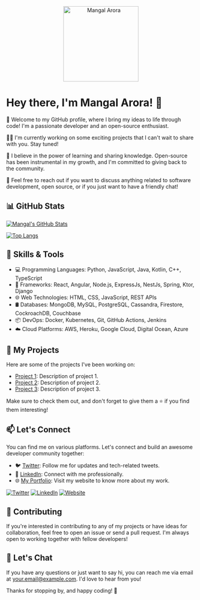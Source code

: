 <div align="center">
  <img src="https://your-image-url-here" alt="Mangal Arora" width="200px">
</div>

# Hey there, I'm Mangal Arora! 👋

🚀 Welcome to my GitHub profile, where I bring my ideas to life through code! I'm a passionate developer and an open-source enthusiast.

👨‍💻 I'm currently working on some exciting projects that I can't wait to share with you. Stay tuned!

🌱 I believe in the power of learning and sharing knowledge. Open-source has been instrumental in my growth, and I'm committed to giving back to the community.

💬 Feel free to reach out if you want to discuss anything related to software development, open source, or if you just want to have a friendly chat!

## 📊 GitHub Stats

[![Mangal's GitHub Stats](https://github-readme-stats.vercel.app/api?username=mangalarora&count_private=true&show_icons=true&theme=dark)](https://github.com/mangalarora)

[![Top Langs](https://github-readme-stats.vercel.app/api/top-langs/?username=mangalarora&layout=compact&theme=dark)](https://github.com/mangalarora)

## 🔧 Skills & Tools

- 💻 Programming Languages: Python, JavaScript, Java, Kotlin, C++, TypeScript
- 🚀 Frameworks: React, Angular, Node.js, ExpressJs, NestJs, Spring, Ktor, Django
- 🌐 Web Technologies: HTML, CSS, JavaScript, REST APIs
- 🛢️ Databases: MongoDB, MySQL, PostgreSQL, Cassandra, Firestore, CockroachDB, Couchbase
- 📦 DevOps: Docker, Kubernetes, Git, GitHub Actions, Jenkins
- ☁️ Cloud Platforms: AWS, Heroku, Google Cloud, Digital Ocean, Azure

## 🚀 My Projects

Here are some of the projects I've been working on:

- [Project 1](https://github.com/mangalarora/project-1): Description of project 1.
- [Project 2](https://github.com/mangalarora/project-2): Description of project 2.
- [Project 3](https://github.com/mangalarora/project-3): Description of project 3.

Make sure to check them out, and don't forget to give them a ⭐️ if you find them interesting!

## 📫 Let's Connect

You can find me on various platforms. Let's connect and build an awesome developer community together:

- 🐦 [Twitter](https://twitter.com/mangalarora): Follow me for updates and tech-related tweets.
- 💼 [LinkedIn](https://www.linkedin.com/in/mangalarora/): Connect with me professionally.
- 🌐 [My Portfolio](https://www.mangalarora.com): Visit my website to know more about my work.

[![Twitter](https://img.shields.io/badge/Twitter-%40mangalarora-1DA1F2?logo=twitter&logoColor=white&style=for-the-badge)](https://twitter.com/mangalarora)
[![LinkedIn](https://img.shields.io/badge/LinkedIn-Mangal%20Arora-0077B5?logo=linkedin&logoColor=white&style=for-the-badge)](https://www.linkedin.com/in/mangalarora/)
[![Website](https://img.shields.io/badge/Website-www.mangalarora.com-2E86AB?logo=world&logoColor=white&style=for-the-badge)](https://www.mangalarora.com)


## 🤝 Contributing

If you're interested in contributing to any of my projects or have ideas for collaboration, feel free to open an issue or send a pull request. I'm always open to working together with fellow developers!

## 💬 Let's Chat

If you have any questions or just want to say hi, you can reach me via email at [your.email@example.com](mailto:your.email@example.com). I'd love to hear from you!

Thanks for stopping by, and happy coding! 🚀






